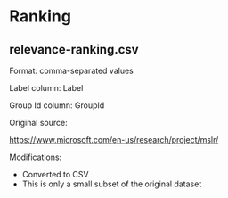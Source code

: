 # Ranking

## relevance-ranking.csv

Format: comma-separated values

Label column: Label

Group Id column: GroupId


Original source:

https://www.microsoft.com/en-us/research/project/mslr/

Modifications:

* Converted to CSV
* This is only a small subset of the original dataset